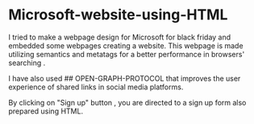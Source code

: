 # Microsoft-website-using-HTML
I tried to make a webpage design for Microsoft for black friday  and embedded some webpages creating a website. This webpage is made utilizing semantics and metatags for a better performance in browsers' searching .

I have also used ## OPEN-GRAPH-PROTOCOL that improves the user experience of shared links in social media platforms.

By clicking on "Sign up" button , you are directed to a sign up form also prepared using HTML.
